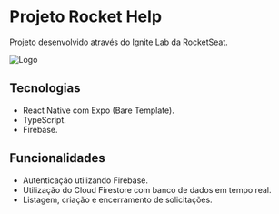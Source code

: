# Projeto Rocket Help

Projeto desenvolvido através do Ignite Lab da RocketSeat.

![Logo](https://user-images.githubusercontent.com/34141103/179893278-9f5b4eb6-a783-4bde-9efb-ed2a5069481e.png)

## Tecnologias

- React Native com Expo (Bare Template).
- TypeScript.
- Firebase.

## Funcionalidades

- Autenticação utilizando Firebase.
- Utilização do Cloud Firestore com banco de dados em tempo real.
- Listagem, criação e encerramento de solicitações.
